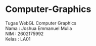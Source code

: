 # Computer-Graphics
Tugas WebGL Computer Graphics  
Nama : Joshua Emmanuel Mulia  
NIM : 2602175992  
Kelas : LA01
